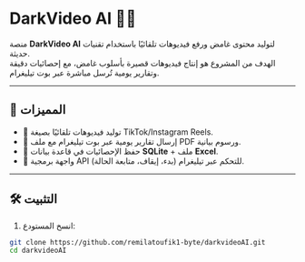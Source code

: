 # DarkVideo AI 🎥🌙

منصة **DarkVideo AI** لتوليد محتوى غامض ورفع فيديوهات تلقائيًا باستخدام تقنيات حديثة.  
الهدف من المشروع هو إنتاج فيديوهات قصيرة بأسلوب غامض، مع إحصائيات دقيقة وتقارير يومية تُرسل مباشرة عبر بوت تيليغرام.

---

## 🚀 المميزات
- 🔹 توليد فيديوهات تلقائيًا بصيغة TikTok/Instagram Reels.  
- 🔹 إرسال تقارير يومية عبر بوت تيليغرام مع ملف PDF ورسوم بيانية.  
- 🔹 حفظ الإحصائيات في قاعدة بيانات **SQLite** + ملف **Excel**.  
- 🔹 واجهة برمجية API للتحكم عبر تيليغرام (بدء، إيقاف، متابعة الحالة).  

---

## 🛠️ التثبيت
1. انسخ المستودع:
```bash
git clone https://github.com/remilatoufik1-byte/darkvideoAI.git
cd darkvideoAI
